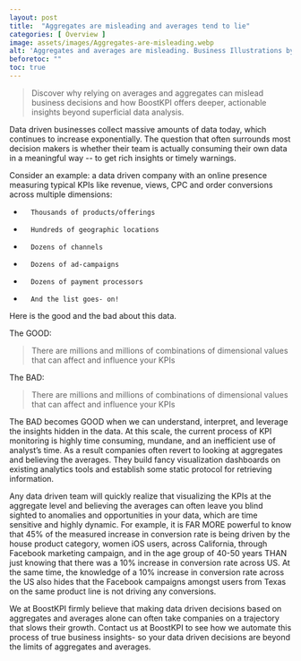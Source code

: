 ```yaml
---
layout: post
title:  "Aggregates are misleading and averages tend to lie"
categories: [ Overview ]
image: assets/images/Aggregates-are-misleading.webp
alt: 'Aggregates and averages are misleading. Business Illustrations by StorySet'
beforetoc: ""
toc: true
---
```

>Discover why relying on averages and aggregates can mislead business decisions and how BoostKPI offers deeper, actionable insights beyond superficial data analysis.

Data driven businesses collect massive amounts of data today, which continues to increase exponentially. The question that often surrounds most decision makers is whether their team is actually consuming their own data in a meaningful way -- to get rich insights or timely warnings.

Consider an example: a data driven company with an online presence measuring typical KPIs like revenue, views, CPC and order conversions across multiple dimensions:

-       Thousands of products/offerings
-       Hundreds of geographic locations
-       Dozens of channels
-       Dozens of ad-campaigns
-       Dozens of payment processors
-       And the list goes- on!

Here is the good and the bad about this data.

The GOOD:
> There are millions and millions of combinations of dimensional values that can affect and influence your KPIs

The  BAD:
> There are millions and millions of combinations of dimensional values that can affect and influence your KPIs

The BAD becomes GOOD when we can understand, interpret, and leverage the insights hidden in the data.   At this scale, the current process of KPI monitoring is highly time consuming, mundane, and an inefficient use of analyst’s time. As a result companies often revert to looking at aggregates and believing the averages. They build fancy visualization dashboards on existing analytics tools and establish some static protocol for retrieving information.

Any data driven team will quickly realize that visualizing the KPIs at the aggregate level and believing the averages can often leave you blind sighted to anomalies and opportunities in your data, which are time sensitive and highly dynamic. For example, it is FAR MORE powerful to know that 45% of the measured increase in conversion rate is being driven by the house product category, women iOS users, across California, through Facebook marketing campaign, and in the age group of 40-50 years THAN just knowing that there was a 10% increase in conversion rate across US. At the same time, the knowledge of a 10% increase in conversion rate across the US also hides that the Facebook campaigns amongst users from Texas on the same product line is not driving any conversions.

We at BoostKPI firmly believe that making data driven decisions based on aggregates and averages alone can often take companies on a trajectory that slows their growth. Contact us at BoostKPI to see how we automate this process of true business insights- so your data driven decisions are beyond the limits of aggregates and averages.

